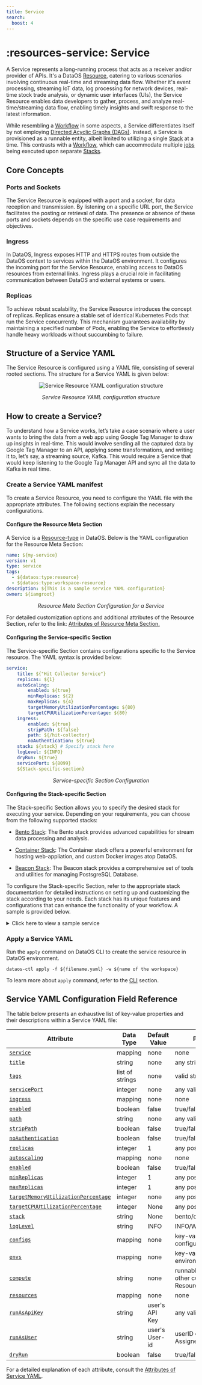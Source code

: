 ```yaml
---
title: Service
search:
  boost: 4
---
```


# :resources-service: Service

A Service represents a long-running process that acts as a receiver and/or provider of APIs. It's a DataOS [Resource](/resources/), catering to various scenarios involving continuous real-time and streaming data flow. Whether it's event processing, streaming IoT data, log processing for network devices, real-time stock trade analysis, or dynamic user interfaces (UIs), the Service Resource enables data developers to gather, process, and analyze real-time/streaming data flow, enabling timely insights and swift response to the latest information.

While resembling a [Workflow](/resources/workflow/) in some aspects, a Service differentiates itself by not employing [Directed Acyclic Graphs (DAGs)](/resources/workflow/#workflows-and-directed-acyclic-graphs-dags). Instead, a Service is provisioned as a runnable entity, albeit limited to utilizing a single [Stack](/resources/stacks/) at a time. This contrasts with a [Workflow](/resources/workflow/), which can accommodate multiple [jobs](/resources/workflow/#workflows-and-directed-acyclic-graphs-dags) being executed upon separate [Stacks](/resources/stacks/).

## Core Concepts

### **Ports and Sockets**

The Service Resource is equipped with a port and a socket, for data reception and transmission. By listening on a specific URL port, the Service facilitates the posting or retrieval of data. The presence or absence of these ports and sockets depends on the specific use case requirements and objectives.

### **Ingress**

In DataOS, Ingress exposes HTTP and HTTPS routes from outside the DataOS context to services within the DataOS environment. It configures the incoming port for the Service Resource, enabling access to DataOS resources from external links. Ingress plays a crucial role in facilitating communication between DataOS and external systems or users.

### **Replicas**

To achieve robust scalability, the Service Resource introduces the concept of replicas. Replicas ensure a stable set of identical Kubernetes Pods that run the Service concurrently. This mechanism guarantees availability by maintaining a specified number of Pods, enabling the Service to effortlessly handle heavy workloads without succumbing to failure.


## Structure of a Service YAML

The Service Resource is configured using a YAML file, consisting of several rooted sections. The structure for a Service YAML is given below:

<center>

![Service Resource YAML configuration structure](/resources/service/service_yaml.png)

</center>


<center>

<i>Service Resource YAML configuration structure</i>

</center>

## How to create a Service?

To understand how a Service works, let’s take a case scenario where a user wants to bring the data from a web app using Google Tag Manager to draw up insights in real-time. This would involve sending all the captured data by Google Tag Manager to an API, applying some transformations, and writing it to, let’s say, a streaming source, Kafka. This would require a Service that would keep listening to the Google Tag Manager API and sync all the data to Kafka in real time.


### **Create a Service YAML manifest**

To create a Service Resource, you need to configure the YAML file with the appropriate attributes. The following sections explain the necessary configurations.

#### **Configure the Resource Meta Section**

A Service is a [Resource-type](/resources/types/) in DataOS. Below is the YAML configuration for the Resource Meta Section:
```yaml
name: ${my-service}
version: v1 
type: service 
tags: 
  - ${dataos:type:resource}
  - ${dataos:type:workspace-resource}
description: ${This is a sample service YAML configuration}
owner: ${iamgroot}
```
<center><i>Resource Meta Section Configuration for a Service</i></center>

For detailed customization options and additional attributes of the Resource Section, refer to the link: [Attributes of Resource Meta Section.](/resources/manifest_attributes/)

#### **Configuring the Service-specific Section**

The Service-specific Section contains configurations specific to the Service resource. The YAML syntax is provided below:

```yaml
service: 
    title: ${"Hit Collector Service"}
    replicas: ${1}
    autoScaling: 
        enabled: ${true}
        minReplicas: ${2}
        maxReplicas: ${4}
        targetMemoryUtilizationPercentage: ${80}
        targetCPUUtilizationPercentage: ${80}
    ingress: 
        enabled: ${true}
        stripPath: ${false}
        path: ${/hit-collector}
        noAuthentication: ${true}
    stack: ${stack} # Specify stack here
    logLevel: ${INFO}
    dryRun: ${true}
    servicePort: ${8099}
    ${Stack-specific-section}
```
<center><i>Service-specific Section Configuration</i></center>

#### **Configuring the Stack-specific Section**

The Stack-specific Section allows you to specify the desired stack for executing your service. Depending on your requirements, you can choose from the following supported stacks:

- [Bento Stack](/resources/stacks/bento/): The Bento stack provides advanced capabilities for stream data processing and analysis.

- [Container Stack](/resources/stacks/container/): The Container stack offers a powerful environment for hosting web-appliation, and custom Docker images atop DataOS.

- [Beacon Stack](/resources/stacks/beacon/): The Beacon stack provides a comprehensive set of tools and utilities for managing PostsgreSQL Database.

To configure the Stack-specific Section, refer to the appropriate stack documentation for detailed instructions on setting up and customizing the stack according to your needs. Each stack has its unique features and configurations that can enhance the functionality of your workflow. A sample is provided below.

<details>
<summary>
Click here to view a sample service
</summary>

The sample service ingests product data from the thirdparty01 depot and store it in the icebase depot. This workflow leverages the Flare stack to efficiently execute the necessary data ingestion tasks. The provided YAML code snippet outlines the configuration and specifications of this workflow.


<br>

<b>Code Snippet</b>

```yaml
name: my-workflow
version: v1 
type: service 
tags: 
  - dataos:type:resource
  - dataos:type:workspace-resource
description: This is a sample service YAML configuration
owner: iamgroot
service: 
    title: "Hit Collector Service" 
    replicas: 1 
    autoScaling: 
        enabled: true
        minReplicas: 2
        maxReplicas: 4
        targetMemoryUtilizationPercentage: 80
        targetCPUUtilizationPercentage: 80
    ingress: 
        enabled: true
        stripPath: false
        path: /hit-collector
        noAuthentication: true
    stack: bento 
    logLevel: INFO
    compute: runnable-default
    dryRun: true
    servicePort: 8099
    stackSpec:
        # Input (From Google Tag Manager API)
        input:
            http_server:
            address: 0.0.0.0:8099
            path: /hit-collector
            allowed_verbs:
                - POST
            timeout: 5s
            processors:
            - log:
                level: INFO
                message: hit collector - received hit...

        # Pipeline (Processing)
        pipeline:
            processors:
            - log:
                level: DEBUG
                message: processing message...
            - log:
                level: DEBUG
                message: ${! meta() }
            - bloblang: meta status_code = 200
            - for_each:
            - conditional:
                condition:
                    type: processor_failed
                processors:
                - log:
                    level: ERROR
                    message: 'Schema validation failed due to: ${!error()}'
                - bloblang: meta status_code = 400
                - log:
                    level: DEBUG
                    message: ${! meta() }
                - bloblang: |
                    root.payload = this.string().encode("base64").string()
                    root.received_at = timestamp("2006-01-02T15:04:05.000Z")
                    root.metadata = meta()
                    root.id = uuid_v4()
            - log:
                level: DEBUG
                message: processing message...complete
            threads: 1

        # Output (Into Kafka Depot)
        output:
            broker:
            outputs:
            - broker:
                outputs:
                - type: dataos_depot
                    plugin:
                    address: dataos://kafkapulsar:default/gtm_hits_dead_letter01
                    metadata:
                        type: STREAM
                        description: The GTM Hit Error Data Stream
                        format: json
                        schema: '{"type":"record","name":"default","namespace":"default","fields":[]}'
                        tags:
                        - hit
                        - gtm
                        - stream
                        - error-stream
                        - dead-letter
                        title: GTM Hit Error Stream
                - type: sync_response
                pattern: fan_out
                processors:
                - bloblang: root = if !errored() { deleted() }
            - broker:
                outputs:
                - type: dataos_depot
                    plugin:
                    address: dataos://kafkapulsar:default/gtm_hits01
                    metadata:
                        type: STREAM
                        description: The GTM Hit Data Stream
                        format: json
                        schema: '{"type":"record","name":"default","namespace":"default","fields":[]}'
                        tags:
                        - hit
                        - gtm
                        - event
                        - stream
                        title: GTM Hit Stream
                - type: sync_response
                pattern: fan_out
                processors:
                - bloblang: root = if errored() { deleted() }
            pattern: fan_out
```
</details>

### **Apply a Service YAML**

Run the `apply` command on DataOS CLI to create the service resource in DataOS environment.

```shell
dataos-ctl apply -f ${filename.yaml} -w ${name of the workspace}
```

To learn more about `apply` command, refer to the [CLI](/interfaces/cli/command_reference/) section.

## Service YAML Configuration Field Reference

The table below presents an exhaustive list of key-value properties and their descriptions within a Service YAML file:

<!-- <center> -->

| Attribute | Data Type | Default Value | Possible Value | Requirement |
| --- | --- | --- | --- | --- |
| [`service`](/resources/service/configurations/#service)| mapping | none | none | mandatory |
| [`title`](/resources/service/configurations/#title) | string | none | any string | optional |
| [`tags`](/resources/service/configurations/#tags) | list of strings | none | valid string | optional |
| [`servicePort`](/resources/service/configurations/#serviceport) | integer | none | any valid service port | optional |
| [`ingress`](/resources/service/configurations/#ingress) | mapping | none | none | mandatory  |
| [`enabled`](/resources/service/configurations/#enabled) | boolean | false | true/false | mandatory |
| [`path`](/resources/service/configurations/#path) | string | none | any valid path | mandatory |
| [`stripPath`](/resources/service/configurations/#strippath) | boolean | false | true/false | mandatory |
| [`noAuthentication`](/resources/service/configurations/#noauthentication) | boolean | false | true/false | optional |
| [`replicas`](/resources/service/configurations/#replicas) | integer | 1 | any positive integer | optional  |
| [`autoscaling`](/resources/service/configurations/#autoscaling) | mapping | none | none | optional |
| [`enabled`](/resources/service/configurations/#enabled-1) | boolean | false | true/false | optional |
| [`minReplicas`](/resources/service/configurations/#minreplicas) | integer | 1 | any positive integer | optional  |
| [`maxReplicas`](/resources/service/configurations/#maxreplicas) | integer | 1 | any positive integer | optional  |
| [`targetMemoryUtilizationPercentage`](/resources/service/configurations/#targetmemoryutilizationpercentage) | integer | none | any positive integer | optional  |
| [`targetCPUUtilizationPercentage`](/resources/service/configurations/#targetcpuutilizationpercentage) | integer | None | any positive integer | optional  |
| [`stack`](/resources/service/configurations/#stack) | string | None | bento/container/beacon | mandatory |
| [`logLevel`](/resources/service/configurations/#loglevel) | string | INFO | INFO/WARN/DEBUG/ERROR | optional |
| [`configs`](/resources/service/configurations/#configs) | mapping | none | key-value pairs of configurations | optional |
| [`envs`](/resources/service/configurations/#envs) | mapping | none | key-value pairs of environment variables | optional |
| [`compute`](/resources/service/configurations/#compute) | string | none | runnable-default or any other custom Compute Resource | mandatory |
| [`resources`](/resources/service/configurations/#resources) | mapping | none | none | optional  |
| [`runAsApiKey`](/resources/service/configurations/#runasapikey) | string | user's API Key | any valid DataOS API Key | Optional  |
| [`runAsUser`](/resources/service/configurations/#runasuser) | string | user's User-id | userID of Use-Case Assignee | optional  |
| [`dryRun`](/resources/service/configurations/#dryrun) | boolean | false | true/false | optional |

<!-- </center> -->

For a detailed explanation of each attribute, consult the [Attributes of Service YAML](/resources/service/configurations/).